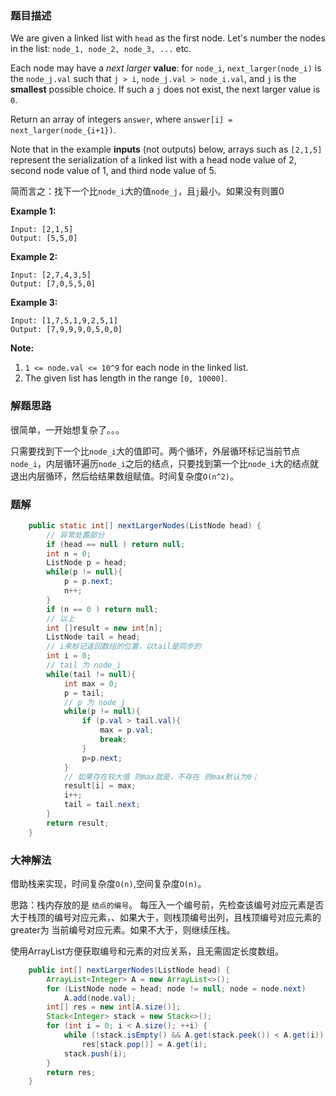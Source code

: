 ### 题目描述

We are given a linked list with `head` as the first node.  Let's number the nodes in the list: `node_1, node_2, node_3, ...` etc.

Each node may have a *next larger* **value**: for `node_i`, `next_larger(node_i)` is the `node_j.val` such that `j > i`, `node_j.val > node_i.val`, and `j` is the **smallest** possible choice.  If such a `j` does not exist, the next larger value is `0`.

Return an array of integers `answer`, where `answer[i] = next_larger(node_{i+1})`.

Note that in the example **inputs** (not outputs) below, arrays such as `[2,1,5]` represent the serialization of a linked list with a head node value of 2, second node value of 1, and third node value of 5.

简而言之：找下一个比`node_i`大的值`node_j`，且`j`最小。如果没有则置0

**Example 1:**

```
Input: [2,1,5]
Output: [5,5,0]
```

**Example 2:**

```
Input: [2,7,4,3,5]
Output: [7,0,5,5,0]
```

**Example 3:**

```
Input: [1,7,5,1,9,2,5,1]
Output: [7,9,9,9,0,5,0,0]
```

**Note:**

1. `1 <= node.val <= 10^9` for each node in the linked list.
2. The given list has length in the range `[0, 10000]`.

### 解题思路

很简单，一开始想复杂了。。。

只需要找到下一个比`node_i`大的值即可。两个循环，外层循环标记当前节点`node_i`，内层循环遍历`node_i`之后的结点，只要找到第一个比`node_i`大的结点就退出内层循环，然后给结果数组赋值。时间复杂度`O(n^2)`。

### 题解

```java
    public static int[] nextLargerNodes(ListNode head) {
        // 异常处置部分
        if (head == null ) return null;
        int n = 0;
        ListNode p = head;
        while(p != null){
            p = p.next;
            n++;
        }
        if (n == 0 ) return null;
        // 以上
        int []result = new int[n];
        ListNode tail = head;
        // i来标记返回数组的位置，以tail是同步的
        int i = 0;
        // tail 为 node_i
        while(tail != null){
            int max = 0;
            p = tail;
            // p 为 node_j
            while(p != null){
                if (p.val > tail.val){
                    max = p.val;
                    break;
                }
                p=p.next;
            }
            // 如果存在较大值 则max就是，不存在 则max默认为0；
            result[i] = max;
            i++;
            tail = tail.next;
        }
        return result;
    }
```



### 大神解法

借助栈来实现，时间复杂度`O(n)`,空间复杂度`O(n)`。

思路：栈内存放的是 `结点的编号`。 每压入一个编号前，先检查该编号对应元素是否大于栈顶的编号对应元素，、如果大于，则栈顶编号出列，且栈顶编号对应元素的greater为 当前编号对应元素。如果不大于，则继续压栈。

使用ArrayList方便获取编号和元素的对应关系，且无需固定长度数组。

```java
    public int[] nextLargerNodes(ListNode head) {
        ArrayList<Integer> A = new ArrayList<>();
        for (ListNode node = head; node != null; node = node.next)
            A.add(node.val);
        int[] res = new int[A.size()];
        Stack<Integer> stack = new Stack<>();
        for (int i = 0; i < A.size(); ++i) {
            while (!stack.isEmpty() && A.get(stack.peek()) < A.get(i))
                res[stack.pop()] = A.get(i);
            stack.push(i);
        }
        return res;
    }
```




